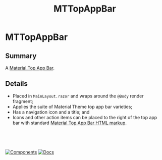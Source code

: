 ﻿---
uid: C.MTTopAppBar
title: MTTopAppBar
---
# MTTopAppBar

## Summary

A [Material Top App Bar](https://github.com/material-components/material-components-web/tree/v7.0.0/packages/mdc-top-app-bar#top-app-bar).

## Details

- Placed in `MainLayout.razor` and wraps around the `@Body` render fragment;
- Applies the suite of Material Theme top app bar varieties;
- Has a navigation icon and a title; and
- Icons and other action items can be placed to the right of the top app bar with standard [Material Top App Bar HTML markup](https://github.com/material-components/material-components-web/tree/v7.0.0/packages/mdc-top-app-bar#top-app-bar).

&nbsp;

&nbsp;

[![Components](https://img.shields.io/static/v1?label=Components&message=Core&color=blue)](xref:A.CoreComponents)
[![Docs](https://img.shields.io/static/v1?label=API%20Documentation&message=MTTopAppBar&color=brightgreen)](xref:BlazorMdc.MTTopAppBar)